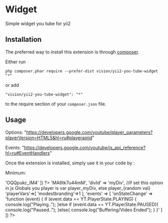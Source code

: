 Widget
======
Simple widget you tube for yii2

Installation
------------

The preferred way to install this extension is through [composer](http://getcomposer.org/download/).

Either run

```
php composer.phar require --prefer-dist vision/yii2-you-tube-widget "*"
```

or add

```
"vision/yii2-you-tube-widget": "*"
```

to the require section of your `composer.json` file.


Usage
-----



Options: "https://developers.google.com/youtube/player_parameters?playerVersion=HTML5&hl=ru#playerapiid"

Events: "https://developers.google.com/youtube/js_api_reference?hl=ru#EventHandlers"

Once the extension is installed, simply use it in your code by  :

Minimum: 

<?= \vision\ytbwidget\YouTube::widget([
    'videoId' => 'OQQpukc_IM4'    
]) ?>



<?= \vision\ytbwidget\YouTube::widget([

    'videoId' => 'MA6tk7u44mM',
    
    'divId' => 'myDiv', //if set this option in js Globals you player is var player_myDiv, else player_{random val}
    
    'playerVars'=>[
    
        'modestbranding'=>1
        
    ],
    
    'events' => [
    
        'onStateChange' => 'function (event) {
        
            if (event.data == YT.PlayerState.PLAYING) {
            
                console.log("Playing..");
                
            }else if (event.data == YT.PlayerState.PAUSED){
            
                console.log("Paused..");
                
            }else{
            
                console.log("Buffering/Video Ended");
                
            }
            
        }'
        
    ]    
]) ?>